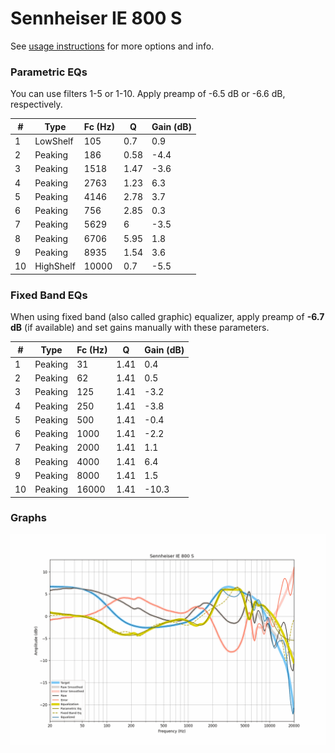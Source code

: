 # Sennheiser IE 800 S
See [usage instructions](https://github.com/jaakkopasanen/AutoEq#usage) for more options and info.

### Parametric EQs
You can use filters 1-5 or 1-10. Apply preamp of -6.5 dB or -6.6 dB, respectively.

|   # | Type      |   Fc (Hz) |    Q |   Gain (dB) |
|-----|-----------|-----------|------|-------------|
|   1 | LowShelf  |       105 | 0.7  |         0.9 |
|   2 | Peaking   |       186 | 0.58 |        -4.4 |
|   3 | Peaking   |      1518 | 1.47 |        -3.6 |
|   4 | Peaking   |      2763 | 1.23 |         6.3 |
|   5 | Peaking   |      4146 | 2.78 |         3.7 |
|   6 | Peaking   |       756 | 2.85 |         0.3 |
|   7 | Peaking   |      5629 | 6    |        -3.5 |
|   8 | Peaking   |      6706 | 5.95 |         1.8 |
|   9 | Peaking   |      8935 | 1.54 |         3.6 |
|  10 | HighShelf |     10000 | 0.7  |        -5.5 |

### Fixed Band EQs
When using fixed band (also called graphic) equalizer, apply preamp of **-6.7 dB** (if available) and set gains manually with these parameters.

|   # | Type    |   Fc (Hz) |    Q |   Gain (dB) |
|-----|---------|-----------|------|-------------|
|   1 | Peaking |        31 | 1.41 |         0.4 |
|   2 | Peaking |        62 | 1.41 |         0.5 |
|   3 | Peaking |       125 | 1.41 |        -3.2 |
|   4 | Peaking |       250 | 1.41 |        -3.8 |
|   5 | Peaking |       500 | 1.41 |        -0.4 |
|   6 | Peaking |      1000 | 1.41 |        -2.2 |
|   7 | Peaking |      2000 | 1.41 |         1.1 |
|   8 | Peaking |      4000 | 1.41 |         6.4 |
|   9 | Peaking |      8000 | 1.41 |         1.5 |
|  10 | Peaking |     16000 | 1.41 |       -10.3 |

### Graphs
![](./Sennheiser%20IE%20800%20S.png)
